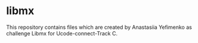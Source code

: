 # libmx
This repository contains files which are created by Anastasiia Yefimenko as challenge Libmx for Ucode-connect-Track C.
